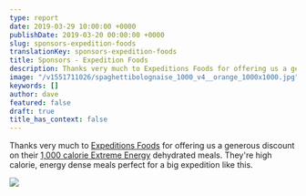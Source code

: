 ```yaml
---
type: report
date: 2019-03-29 10:00:00 +0000
publishDate: 2019-03-20 00:00:00 +0000
slug: sponsors-expedition-foods
translationKey: sponsors-expedition-foods
title: Sponsors - Expedition Foods
description: Thanks very much to Expeditions Foods for offering us a generous discount on their dehydrated meals.
image: "/v1551711026/spaghettibolognaise_1000_v4__orange_1000x1000.jpg"
keywords: []
author: dave
featured: false
draft: true
title_has_context: false
---
```


Thanks very much to [Expeditions Foods](https://expeditionfoods.com/) for offering us a generous discount on their [1,000 calorie Extreme Energy](https://expeditionfoods.com/collections/1000kcal) dehydrated meals. They're high calorie, energy dense meals perfect for a big expedition like this.   

![](https://res.cloudinary.com/wildernessprime/image/upload/w_800,dpr_auto/v1551711026/spaghettibolognaise_1000_v4__orange_1000x1000.jpg)

